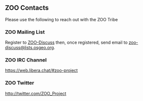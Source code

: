 ## ZOO Contacts

Please use the following to reach out with the ZOO Tribe

### ZOO Mailing List

Register to [ZOO-Discuss](http://lists.osgeo.org/cgi-bin/mailman/listinfo/zoo-discuss) then, once registered, send email to zoo-discuss@lists.osgeo.org.

###  ZOO IRC Channel

https://web.libera.chat/#zoo-project


### ZOO Twitter

http://twitter.com/ZOO_Project




